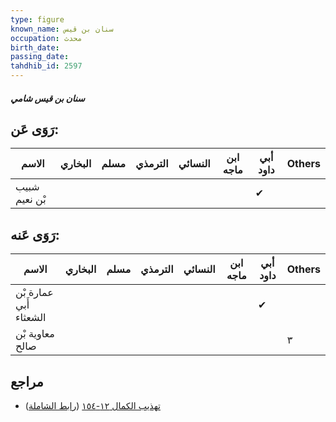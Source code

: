 ```yaml
---
type: figure
known_name: سنان بن قيس
occupation: محدث
birth_date:
passing_date:
tahdhib_id: 2597
---
```

##### سنان بن قيس شامي

## رَوَى عَن:
| الاسم         | البخاري | مسلم | الترمذي | النسائي | ابن ماجه | أبي داود | Others |
| ------------- | ------- | ---- | ------- | ------- | -------- | -------- | ------ |
| شبيب بْن نعيم |         |      |         |         |          | ✔        |        |
## رَوَى عَنه:
| الاسم                  | البخاري | مسلم | الترمذي | النسائي | ابن ماجه | أبي داود | Others |
| ---------------------- | ------- | ---- | ------- | ------- | -------- | -------- | ------ |
| عمارة بْن أَبي الشعثاء |         |      |         |         |          | ✔        |        |
| معاوية بْن صالح        |         |      |         |         |          |          | ٣      |
## مراجع
- [تهذيب الكمال ١٢-١٥٤](obsidian://open?vault=Tahdhib-al-Kamal&file=Figures/٢٥٩٧-سنان%20بن%20قيس%20شامي) ([رابط الشاملة](https://shamela.ws/book/3722/5927))